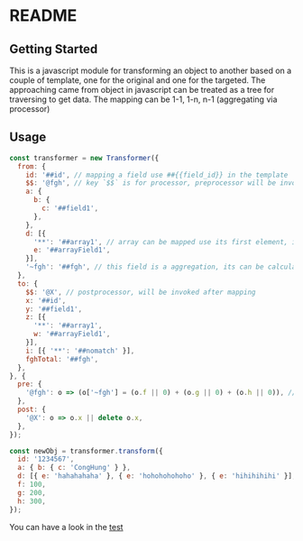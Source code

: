 # README

## Getting Started

This is a javascript module for transforming an object to another based on a couple of template, one for the original and one for the targeted. The approaching came from object in javascript can be treated as a tree for traversing to get data. The mapping can be 1-1, 1-n, n-1 (aggregating via processor)

## Usage

```javascript
const transformer = new Transformer({
  from: {
    id: '##id', // mapping a field use ##{{field_id}} in the template
    $$: '@fgh', // key `$$` is for processor, preprocessor will be invoked before mapping
    a: {
      b: {
        c: '##field1',
      },
    },
    d: [{
      '**': '##array1', // array can be mapped use its first element, id is in field with key `**`
      e: '##arrayField1',
    }],
    '~fgh': '##fgh', // this field is a aggregation, its can be calculated by some preprocessor
  },
  to: {
    $$: '@X', // postprocessor, will be invoked after mapping
    x: '##id',
    y: '##field1',
    z: [{
      '**': '##array1',
      w: '##arrayField1',
    }],
    i: [{ '**': '##nomatch' }],
    fghTotal: '##fgh',
  },
}, {
  pre: {
    '@fgh': o => (o['~fgh'] = (o.f || 0) + (o.g || 0) + (o.h || 0)), // this will be invoked and pass the object has $$ is `fgh` 
  },
  post: {
    '@X': o => o.x || delete o.x,
  },
});

const newObj = transformer.transform({
  id: '1234567',
  a: { b: { c: 'CongHung' } },
  d: [{ e: 'hahahahaha' }, { e: 'hohohohohoho' }, { e: 'hihihihihi' }],
  f: 100,
  g: 200,
  h: 300,
});
```
You can have a look in the [test](./tests/Transformer.test.js)
